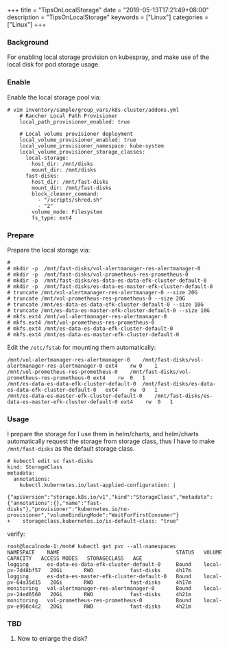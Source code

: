 +++
title = "TipsOnLocalStorage"
date = "2019-05-13T17:21:49+08:00"
description = "TipsOnLocalStorage"
keywords = ["Linux"]
categories = ["Linux"]
+++
### Background
For enabling local storage provision on kubespray, and make use of the local
disk for pod storage usage.    

### Enable
Enable the local storage pool via:    

```
# vim inventory/sample/group_vars/k8s-cluster/addons.yml
	# Rancher Local Path Provisioner
	local_path_provisioner_enabled: true
	
	# Local volume provisioner deployment
	local_volume_provisioner_enabled: true
	local_volume_provisioner_namespace: kube-system
	local_volume_provisioner_storage_classes:
	  local-storage:
	    host_dir: /mnt/disks
	    mount_dir: /mnt/disks
	  fast-disks:
	    host_dir: /mnt/fast-disks
	    mount_dir: /mnt/fast-disks
	    block_cleaner_command:
	      - "/scripts/shred.sh"
	      - "2"
	    volume_mode: Filesystem
	    fs_type: ext4
```
### Prepare
Prepare the local storage via:    

```
# 
# mkdir -p  /mnt/fast-disks/vol-alertmanager-res-alertmanager-0
# mkdir -p  /mnt/fast-disks/vol-prometheus-res-prometheus-0
# mkdir -p  /mnt/fast-disks/es-data-es-data-efk-cluster-default-0
# mkdir -p  /mnt/fast-disks/es-data-es-master-efk-cluster-default-0
# truncate /mnt/vol-alertmanager-res-alertmanager-0 --size 20G
# truncate /mnt/vol-prometheus-res-prometheus-0 --size 20G
# truncate /mnt/es-data-es-data-efk-cluster-default-0 --size 10G
# truncate /mnt/es-data-es-master-efk-cluster-default-0 --size 10G
# mkfs.ext4 /mnt/vol-alertmanager-res-alertmanager-0
# mkfs.ext4 /mnt/vol-prometheus-res-prometheus-0
# mkfs.ext4 /mnt/es-data-es-data-efk-cluster-default-0
# mkfs.ext4 /mnt/es-data-es-master-efk-cluster-default-0
```
Edit the `/etc/fstab` for mounting them automatically:    

```
/mnt/vol-alertmanager-res-alertmanager-0	/mnt/fast-disks/vol-alertmanager-res-alertmanager-0 ext4	rw 0	1	
/mnt/vol-prometheus-res-prometheus-0	/mnt/fast-disks/vol-prometheus-res-prometheus-0	ext4	rw	0	1
/mnt/es-data-es-data-efk-cluster-default-0	/mnt/fast-disks/es-data-es-data-efk-cluster-default-0	ext4	rw	0	1
/mnt/es-data-es-master-efk-cluster-default-0	/mnt/fast-disks/es-data-es-master-efk-cluster-default-0	ext4	rw	0	1
```

### Usage
I prepare the storage for I use them in helm/charts, and helm/charts
automatically request the storage from storage class, thus I have to make
`/mnt/fast-disks` as the  default storage class.    

```
# kubectl edit sc fast-disks
kind: StorageClass
metadata:
  annotations:
    kubectl.kubernetes.io/last-applied-configuration: |
      {"apiVersion":"storage.k8s.io/v1","kind":"StorageClass","metadata":{"annotations":{},"name":"fast-disks"},"provisioner":"kubernetes.io/no-provisioner","volumeBindingMode":"WaitForFirstConsumer"}
+    storageclass.kubernetes.io/is-default-class: "true"
```

verify:    

```
root@localnode-1:/mnt# kubectl get pvc --all-namespaces
NAMESPACE    NAME                                      STATUS   VOLUME              CAPACITY   ACCESS MODES   STORAGECLASS   AGE
logging      es-data-es-data-efk-cluster-default-0     Bound    local-pv-7d48bf57   20Gi       RWO            fast-disks     4h17m
logging      es-data-es-master-efk-cluster-default-0   Bound    local-pv-64a35d15   20Gi       RWO            fast-disks     4h17m
monitoring   vol-alertmanager-res-alertmanager-0       Bound    local-pv-24ed6560   20Gi       RWO            fast-disks     4h21m
monitoring   vol-prometheus-res-prometheus-0           Bound    local-pv-e998c4c2   20Gi       RWO            fast-disks     4h21m
```
### TBD
1. Now to enlarge the disk?    

